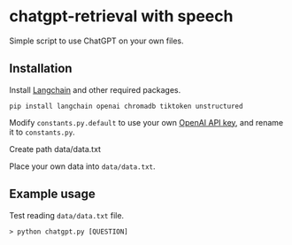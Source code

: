 # chatgpt-retrieval with speech

Simple script to use ChatGPT on your own files.


## Installation

Install [Langchain](https://github.com/hwchase17/langchain) and other required packages.
```
pip install langchain openai chromadb tiktoken unstructured
```
Modify `constants.py.default` to use your own [OpenAI API key](https://platform.openai.com/account/api-keys), and rename it to `constants.py`.

Create path data/data.txt
 
Place your own data into `data/data.txt`.

## Example usage
Test reading `data/data.txt` file.
```
> python chatgpt.py [QUESTION]
```


